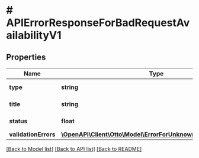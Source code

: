 # # APIErrorResponseForBadRequestAvailabilityV1

## Properties

Name | Type | Description | Notes
------------ | ------------- | ------------- | -------------
**type** | **string** | url of the request |
**title** | **string** | type of error |
**status** | **float** | status code of response |
**validationErrors** | [**\OpenAPI\Client\Otto\Model\ErrorForUnknownSkuAvailabilityV1[]**](ErrorForUnknownSkuAvailabilityV1.md) |  |

[[Back to Model list]](../../README.md#models) [[Back to API list]](../../README.md#endpoints) [[Back to README]](../../README.md)

